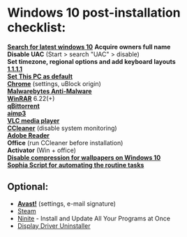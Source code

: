 # Windows 10 post-installation checklist:  
**[Search for latest windows 10]**
**Acquire owners full name**  
**Disable UAC** (Start > search "UAC" > disable)  
**Set timezone, regional options and add keyboard layouts**  
**[1.1.1.1]**  
**[Set This PC as default]**  
**[Chrome]** (settings, uBlock origin)  
**[Malwarebytes Anti-Malware]**  
**[WinRAR]** 6.22(+)  
**[qBittorrent]**  
**[aimp3]**  
**[VLC media player ]**  
**[CCleaner]** (disable system monitoring)  
**[Adobe Reader]**  
**Office** (run CCleaner before installation)  
**Activator** (Win + office)  
**[Disable compression for wallpapers on Windows 10]**  
**[Sophia Script for automating the routine tasks]**  


## Optional:
* **[Avast!]** (settings, e-mail signature)  
* [Steam]
* [Ninite] - Install and Update All Your Programs at Once 
* [Display Driver Uninstaller]

[Search for latest windows 10]: <https://1337x.to/sort-search/windows%2010%20gen2/time/desc/1/>
[Avast!]: <https://www.avast.com/en-eu/index>
[1.1.1.1]: <https://1.1.1.1/dns/>
[Set This PC as default]: <https://www.howtogeek.com/720084/how-to-make-file-explorer-open-to-this-pc-instead-of-quick-access/>
[Chrome]: <https://www.google.com/chrome/>
[Malwarebytes Anti-Malware]: <https://www.malwarebytes.com/mwb-download/>
[WinRAR]: <https://www.rarlab.com/download.htm>
[aimp3]: <http://www.aimp.ru/>
[CCleaner]: <https://www.ccleaner.com/ccleaner/download/standard>
[Adobe Reader]: <https://get.adobe.com/reader/>
[block ads]: <http://winaero.com/blog/how-to-disable-ads-in-skype-updated-for-recent-versions/>
[Sophia Script for automating the routine tasks]:<https://github.com/farag2/Sophia-Script-for-Windows>
[Ninite]:<https://ninite.com/>
[Steam]:<https://store.steampowered.com/>
[VLC media player ]:<https://www.videolan.org/vlc/>
[qBittorrent]:<https://www.qbittorrent.org/download.php>
[Disable compression for wallpapers on Windows 10]:<https://www.windowscentral.com/how-disable-image-compression-desktop-wallpapers-windows-10>
[Display Driver Uninstaller]: <https://www.guru3d.com/files-details/display-driver-uninstaller-download.html>
